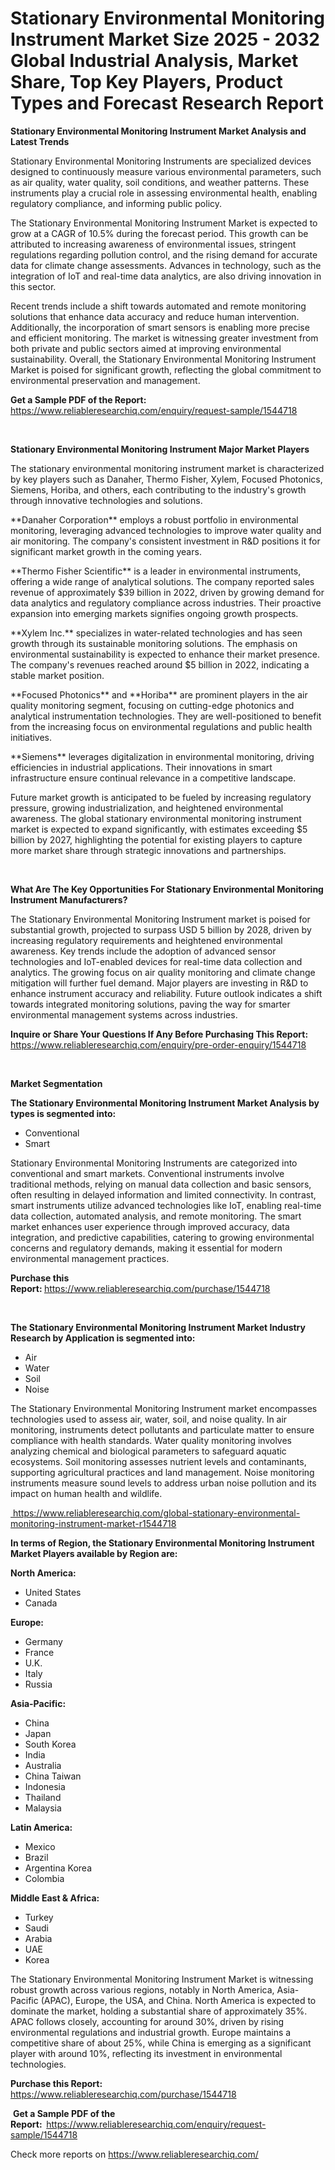 <p><h1>Stationary Environmental Monitoring Instrument Market Size 2025 - 2032 Global Industrial Analysis, Market Share, Top Key Players, Product Types and Forecast Research Report</h1></p><p><strong>Stationary Environmental Monitoring Instrument Market Analysis and Latest Trends</strong></p>
<p><p>Stationary Environmental Monitoring Instruments are specialized devices designed to continuously measure various environmental parameters, such as air quality, water quality, soil conditions, and weather patterns. These instruments play a crucial role in assessing environmental health, enabling regulatory compliance, and informing public policy. </p><p>The Stationary Environmental Monitoring Instrument Market is expected to grow at a CAGR of 10.5% during the forecast period. This growth can be attributed to increasing awareness of environmental issues, stringent regulations regarding pollution control, and the rising demand for accurate data for climate change assessments. Advances in technology, such as the integration of IoT and real-time data analytics, are also driving innovation in this sector. </p><p>Recent trends include a shift towards automated and remote monitoring solutions that enhance data accuracy and reduce human intervention. Additionally, the incorporation of smart sensors is enabling more precise and efficient monitoring. The market is witnessing greater investment from both private and public sectors aimed at improving environmental sustainability. Overall, the Stationary Environmental Monitoring Instrument Market is poised for significant growth, reflecting the global commitment to environmental preservation and management.</p></p>
<p><strong>Get a Sample PDF of the Report:&nbsp;</strong> <a href="https://www.reliableresearchiq.com/enquiry/request-sample/1544718?utm_campaign=2669&utm_medium=2&utm_source=Github&utm_content=ia&utm_term=27022025&utm_id=stationary-environmental-monitoring-instrument">https://www.reliableresearchiq.com/enquiry/request-sample/1544718</a></p>
<p>&nbsp;</p>
<p><strong>Stationary Environmental Monitoring Instrument Major Market Players</strong></p>
<p><p>The stationary environmental monitoring instrument market is characterized by key players such as Danaher, Thermo Fisher, Xylem, Focused Photonics, Siemens, Horiba, and others, each contributing to the industry's growth through innovative technologies and solutions.</p><p>**Danaher Corporation** employs a robust portfolio in environmental monitoring, leveraging advanced technologies to improve water quality and air monitoring. The company's consistent investment in R&D positions it for significant market growth in the coming years.</p><p>**Thermo Fisher Scientific** is a leader in environmental instruments, offering a wide range of analytical solutions. The company reported sales revenue of approximately $39 billion in 2022, driven by growing demand for data analytics and regulatory compliance across industries. Their proactive expansion into emerging markets signifies ongoing growth prospects.</p><p>**Xylem Inc.** specializes in water-related technologies and has seen growth through its sustainable monitoring solutions. The emphasis on environmental sustainability is expected to enhance their market presence. The company's revenues reached around $5 billion in 2022, indicating a stable market position.</p><p>**Focused Photonics** and **Horiba** are prominent players in the air quality monitoring segment, focusing on cutting-edge photonics and analytical instrumentation technologies. They are well-positioned to benefit from the increasing focus on environmental regulations and public health initiatives.</p><p>**Siemens** leverages digitalization in environmental monitoring, driving efficiencies in industrial applications. Their innovations in smart infrastructure ensure continual relevance in a competitive landscape.</p><p>Future market growth is anticipated to be fueled by increasing regulatory pressure, growing industrialization, and heightened environmental awareness. The global stationary environmental monitoring instrument market is expected to expand significantly, with estimates exceeding $5 billion by 2027, highlighting the potential for existing players to capture more market share through strategic innovations and partnerships.</p></p>
<p>&nbsp;</p>
<p><strong>What Are The Key Opportunities For Stationary Environmental Monitoring Instrument Manufacturers?</strong></p>
<p><p>The Stationary Environmental Monitoring Instrument market is poised for substantial growth, projected to surpass USD 5 billion by 2028, driven by increasing regulatory requirements and heightened environmental awareness. Key trends include the adoption of advanced sensor technologies and IoT-enabled devices for real-time data collection and analytics. The growing focus on air quality monitoring and climate change mitigation will further fuel demand. Major players are investing in R&D to enhance instrument accuracy and reliability. Future outlook indicates a shift towards integrated monitoring solutions, paving the way for smarter environmental management systems across industries.</p></p>
<p><strong>Inquire or Share Your Questions If Any Before Purchasing This Report:</strong> <a href="https://www.reliableresearchiq.com/enquiry/pre-order-enquiry/1544718?utm_campaign=2669&utm_medium=2&utm_source=Github&utm_content=ia&utm_term=27022025&utm_id=stationary-environmental-monitoring-instrument">https://www.reliableresearchiq.com/enquiry/pre-order-enquiry/1544718</a></p>
<p>&nbsp;</p>
<p><strong>Market Segmentation</strong></p>
<p><strong>The Stationary Environmental Monitoring Instrument Market Analysis by types is segmented into:</strong></p>
<p><ul><li>Conventional</li><li>Smart</li></ul></p>
<p><p>Stationary Environmental Monitoring Instruments are categorized into conventional and smart markets. Conventional instruments involve traditional methods, relying on manual data collection and basic sensors, often resulting in delayed information and limited connectivity. In contrast, smart instruments utilize advanced technologies like IoT, enabling real-time data collection, automated analysis, and remote monitoring. The smart market enhances user experience through improved accuracy, data integration, and predictive capabilities, catering to growing environmental concerns and regulatory demands, making it essential for modern environmental management practices.</p></p>
<p><strong>Purchase this Report:&nbsp;</strong><a href="https://www.reliableresearchiq.com/purchase/1544718?utm_campaign=2669&utm_medium=2&utm_source=Github&utm_content=ia&utm_term=27022025&utm_id=stationary-environmental-monitoring-instrument">https://www.reliableresearchiq.com/purchase/1544718</a></p>
<p>&nbsp;</p>
<p><strong>The Stationary Environmental Monitoring Instrument Market Industry Research by Application is segmented into:</strong></p>
<p><ul><li>Air</li><li>Water</li><li>Soil</li><li>Noise</li></ul></p>
<p><p>The Stationary Environmental Monitoring Instrument market encompasses technologies used to assess air, water, soil, and noise quality. In air monitoring, instruments detect pollutants and particulate matter to ensure compliance with health standards. Water quality monitoring involves analyzing chemical and biological parameters to safeguard aquatic ecosystems. Soil monitoring assesses nutrient levels and contaminants, supporting agricultural practices and land management. Noise monitoring instruments measure sound levels to address urban noise pollution and its impact on human health and wildlife.</p></p>
<p><a href="https://www.reliableresearchiq.com/global-stationary-environmental-monitoring-instrument-market-r1544718?utm_campaign=2669&utm_medium=2&utm_source=Github&utm_content=ia&utm_term=27022025&utm_id=stationary-environmental-monitoring-instrument">&nbsp;https://www.reliableresearchiq.com/global-stationary-environmental-monitoring-instrument-market-r1544718</a></p>
<p><strong>In terms of Region, the Stationary Environmental Monitoring Instrument Market Players available by Region are:</strong></p>
<p>
    <p> <strong> North America: </strong>
        <ul>
            <li>United States</li>
            <li>Canada</li>
        </ul>
        </p> 
    <p> <strong> Europe: </strong>
        <ul>
            <li>Germany</li>
            <li>France</li>
            <li>U.K.</li>
            <li>Italy</li>
            <li>Russia</li>
        </ul>
        </p> 
    <p> <strong> Asia-Pacific: </strong>
        <ul>
            <li>China</li>
            <li>Japan</li>
            <li>South Korea</li>
            <li>India</li>
            <li>Australia</li>
            <li>China Taiwan</li>
            <li>Indonesia</li>
            <li>Thailand</li>
            <li>Malaysia</li>
        </ul>
        </p> 
    <p> <strong> Latin America: </strong>
        <ul>
            <li>Mexico</li>
            <li>Brazil</li>
            <li>Argentina Korea</li>
            <li>Colombia</li>
        </ul>
        </p> 
    <p> <strong> Middle East & Africa: </strong>
        <ul>
            <li>Turkey</li>
            <li>Saudi</li>
            <li>Arabia</li>
            <li>UAE</li>
            <li>Korea</li>
        </ul>
    </p>
    </p>
<p><p>The Stationary Environmental Monitoring Instrument Market is witnessing robust growth across various regions, notably in North America, Asia-Pacific (APAC), Europe, the USA, and China. North America is expected to dominate the market, holding a substantial share of approximately 35%. APAC follows closely, accounting for around 30%, driven by rising environmental regulations and industrial growth. Europe maintains a competitive share of about 25%, while China is emerging as a significant player with around 10%, reflecting its investment in environmental technologies.</p></p>
<p><strong>Purchase this Report: </strong><a href="https://www.reliableresearchiq.com/purchase/1544718?utm_campaign=2669&utm_medium=2&utm_source=Github&utm_content=ia&utm_term=27022025&utm_id=stationary-environmental-monitoring-instrument">https://www.reliableresearchiq.com/purchase/1544718</a></p>
<p>&nbsp;<strong>Get a Sample PDF of the Report:&nbsp;&nbsp;</strong><a href="https://www.reliableresearchiq.com/enquiry/request-sample/1544718?utm_campaign=2669&utm_medium=2&utm_source=Github&utm_content=ia&utm_term=27022025&utm_id=stationary-environmental-monitoring-instrument">https://www.reliableresearchiq.com/enquiry/request-sample/1544718</a></p>
<p><strong></strong></p>
<p>Check more reports on <a href="https://www.reliableresearchiq.com/?utm_campaign=2669&utm_medium=2&utm_source=Github&utm_content=ia&utm_term=27022025&utm_id=stationary-environmental-monitoring-instrument">https://www.reliableresearchiq.com/</a></p>